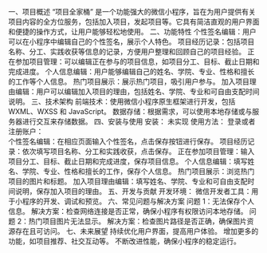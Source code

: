 一、项目概述
“项目全家桶” 是一个功能强大的微信小程序，旨在为用户提供有关项目内容的全方位服务，包括加入项目，发起项目等。它具有简洁直观的用户界面和便捷的操作方式，让用户能够轻松地使用。
二、功能特性
个性签名编辑：用户可以在小程序中编辑自己的个性签名，展示个人特色。
项目经历记录：包括项目名称、分工、实践收获等信息的记录，方便用户整理和回顾自己的项目经验。
正在参加项目管理：可以编辑正在参与的项目信息，如项目分工、目标、截止日期和完成进度。
个人信息编辑：用户能够编辑自己的姓名、学院、专业、性格和擅长的工作等个人信息。
热门项目展示：展示热门项目，吸引用户参与。
加入项目理由编辑：用户可以编辑加入项目的理由，包括姓名、学院、专业和可自由支配时间说明。
三、技术架构
前端技术：使用微信小程序原生框架进行开发，包括 WXML、WXSS 和 JavaScript。
数据存储：根据需求，可以使用本地存储或与服务器进行交互来存储数据。
四、安装与使用
安装：
未实现
使用方法：
登录或者注册账户：                                                                                  
个性签名编辑：在相应页面输入个性签名，点击保存按钮进行保存。
项目经历记录：依次填写项目名称、分工和实践收获，点击保存。
正在参加项目管理：输入项目分工、目标、截止日期和完成进度，保存项目信息。
个人信息编辑：填写姓名、学院、专业、性格和擅长的工作，保存个人信息。
热门项目展示：浏览热门项目的图片和标题。
加入项目理由编辑：填写姓名、学院、专业和可自由支配时间说明，保存加入项目的理由。
五、开发与贡献
开发环境：
微信开发者工具：用于小程序的开发、调试和预览。
六、常见问题与解决方案
问题 1：无法保存个人信息。
解决方案：检查网络连接是否正常，确保小程序有权限访问本地存储。
问题 2：热门项目图片无法显示。
解决方案：检查图片路径是否正确，确保图片资源存在且可访问。
七、未来展望
持续优化用户界面，提高用户体验。
增加更多的功能，如项目推荐、社交互动等。
不断改进性能，确保小程序的稳定运行。

